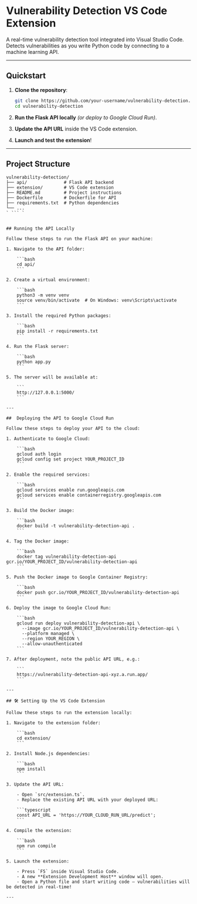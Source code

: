 #  Vulnerability Detection VS Code Extension

A real-time vulnerability detection tool integrated into Visual Studio Code.  
Detects vulnerabilities as you write Python code by connecting to a machine learning API.

---

##  Quickstart

1. **Clone the repository**:
    ```bash
    git clone https://github.com/your-username/vulnerability-detection.git
    cd vulnerability-detection
    ```

2. **Run the Flask API locally** *(or deploy to Google Cloud Run)*.

3. **Update the API URL** inside the VS Code extension.

4. **Launch and test the extension**!

---

##  Project Structure

```plaintext
vulnerability-detection/
├── api/              # Flask API backend
├── extension/        # VS Code extension
├── README.md         # Project instructions
├── Dockerfile        # Dockerfile for API
├── requirements.txt  # Python dependencies
└── ...
` ``` `


## Running the API Locally

Follow these steps to run the Flask API on your machine:

1. Navigate to the API folder:

    ```bash
    cd api/
    ```

2. Create a virtual environment:

    ```bash
    python3 -m venv venv
    source venv/bin/activate  # On Windows: venv\Scripts\activate
    ```

3. Install the required Python packages:

    ```bash
    pip install -r requirements.txt
    ```

4. Run the Flask server:

    ```bash
    python app.py
    ```

5. The server will be available at:

    ```
    http://127.0.0.1:5000/
    ```

---

##  Deploying the API to Google Cloud Run

Follow these steps to deploy your API to the cloud:

1. Authenticate to Google Cloud:

    ```bash
    gcloud auth login
    gcloud config set project YOUR_PROJECT_ID
    ```

2. Enable the required services:

    ```bash
    gcloud services enable run.googleapis.com
    gcloud services enable containerregistry.googleapis.com
    ```

3. Build the Docker image:

    ```bash
    docker build -t vulnerability-detection-api .
    ```

4. Tag the Docker image:

    ```bash
    docker tag vulnerability-detection-api gcr.io/YOUR_PROJECT_ID/vulnerability-detection-api
    ```

5. Push the Docker image to Google Container Registry:

    ```bash
    docker push gcr.io/YOUR_PROJECT_ID/vulnerability-detection-api
    ```

6. Deploy the image to Google Cloud Run:

    ```bash
    gcloud run deploy vulnerability-detection-api \
      --image gcr.io/YOUR_PROJECT_ID/vulnerability-detection-api \
      --platform managed \
      --region YOUR_REGION \
      --allow-unauthenticated
    ```

7. After deployment, note the public API URL, e.g.:

    ```
    https://vulnerability-detection-api-xyz.a.run.app/
    ```

---

## 🛠 Setting Up the VS Code Extension

Follow these steps to run the extension locally:

1. Navigate to the extension folder:

    ```bash
    cd extension/
    ```

2. Install Node.js dependencies:

    ```bash
    npm install
    ```

3. Update the API URL:

    - Open `src/extension.ts`.
    - Replace the existing API URL with your deployed URL:

    ```typescript
    const API_URL = 'https://YOUR_CLOUD_RUN_URL/predict';
    ```

4. Compile the extension:

    ```bash
    npm run compile
    ```

5. Launch the extension:

    - Press `F5` inside Visual Studio Code.
    - A new **Extension Development Host** window will open.
    - Open a Python file and start writing code — vulnerabilities will be detected in real-time!

---

